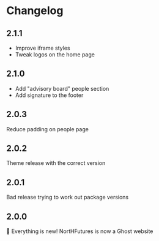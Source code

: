 # Changelog

## 2.1.1

- Improve iframe styles
- Tweak logos on the home page

## 2.1.0

- Add "advisory board" people section
- Add signature to the footer

## 2.0.3

Reduce padding on people page

## 2.0.2

Theme release with the correct version

## 2.0.1

Bad release trying to work out package versions

## 2.0.0

:tada: Everything is new! NortHFutures is now a Ghost website
